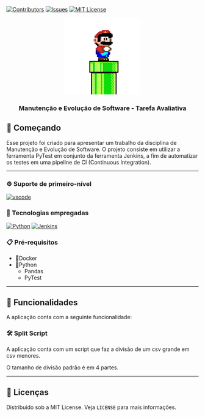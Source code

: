 [![Contributors][contributors-shield]][contributors-url]
[![Issues][issues-shield]][issues-url]
[![MIT License][license-shield]][license-url]

<div align="center">
  <a href="#">
    <img src="assets\mario_pipe.gif" style="width:200px; height:200px;"alt="Logo" />
  </a>

  <h3 align="center">Manutenção e Evolução de Software - Tarefa Avaliativa</h3>

</div>

## 🔰 Começando

Esse projeto foi criado para apresentar um trabalho da disciplina de Manutenção e Evolução de Software. O projeto consiste em utilizar a ferramenta PyTest em conjunto da ferramenta Jenkins, a fim de automatizar os testes em uma pipeline de CI (Continuous Integration).

---

### ⚙ Suporte de primeiro-nível

[![vscode][vscode]][vscode-url]

### 💾 Tecnologias empregadas

[![Python][Python]][Python-url]
[![Jenkins][Jenkins]][Jenkins-url]

### 📋 Pré-requisitos

- 🐋Docker
- 🐍Python
  - Pandas
  - PyTest
---


## 🎨 Funcionalidades

A aplicação conta com a seguinte funcionalidade:
<br/>

### 🛠️ Split Script
A aplicação conta com um script que faz a divisão de um csv grande em csv menores. 

O tamanho de divisão padrão é em 4 partes.

---

## 📑 Licenças

Distribuído sob a MIT License. Veja `LICENSE` para mais informações.

<!-- ASSETS -->

<!-- BADGE - Contributors -->

[contributors-shield]: https://img.shields.io/github/contributors/toledkrw/aula_manutencao_soft_trabalho1.svg?style=for-the-badge
[contributors-url]: https://github.com/toledkrw/aula_manutencao_soft_trabalho1/graphs/contributors

<!-- BADGE - Issues -->

[issues-shield]: https://img.shields.io/github/issues/toledkrw/aula_manutencao_soft_trabalho1.svg?style=for-the-badge
[issues-url]: https://github.com/toledkrw/aula_manutencao_soft_trabalho1/issues

<!-- BADGE - License -->

[license-shield]: https://img.shields.io/github/license/toledkrw/aula_manutencao_soft_trabalho1.svg?style=for-the-badge
[license-url]: https://github.com/toledkrw/aula_manutencao_soft_trabalho1/blob/main/LICENSE

<!--  -->
<!-- TECHNOLOGIES -->
<!--  -->

<!-- BADGE - Python -->

[Python]: https://img.shields.io/badge/Python-14354C?style=for-the-badge&logo=python&logoColor=white
[Python-url]: https://www.python.org/

<!-- BADGE - vscode -->

[vscode]: https://img.shields.io/badge/Visual%20Studio%20Code-0078d7.svg?style=for-the-badge&logo=visual-studio-code&logoColor=white
[vscode-url]: https://code.visualstudio.com/

 <!-- BADGE - Jenkins -->

[Jenkins]: https://img.shields.io/badge/Jenkins-D24939?style=for-the-badge&logo=Jenkins&logoColor=black
[Jenkins-url]: https://jenkins.io/
